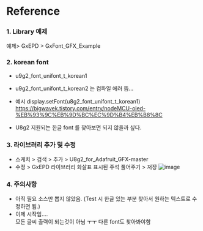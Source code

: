 # Reference
### 1. Library 예제
예제> GxEPD > GxFont_GFX_Example

### 2. korean font
* u9g2_font_unifont_t_korean1
* u9g2_font_unifont_t_korean2 는 컴파일 에러 뜸...
* 예시
 display.setFont(u8g2_font_unifont_t_korean1) 
<href>https://bigwavek.tistory.com/entry/nodeMCU-oled-%EB%93%9C%EB%9D%BC%EC%9D%B4%EB%B8%8C</href>

* U8g2 지원되는 한글 font 를 찾아보면 되지 않을까 싶다.

### 3. 라이브러리 추가 및 수정
* 스케치 > 검색 > 추가 > U8g2_for_Adafruit_GFX-master
* 수정 > GxEPD 라이브러리
화살표 표시된 주석 풀어주기 > 저장
![image](https://user-images.githubusercontent.com/37296369/63094473-7ed56700-bfa3-11e9-940e-a00883ae7477.png)

### 4. 주의사항
* 아직 필요 소스만 뽑지 않았음. (Test 시 한글 있는 부분 찾아서 원하는 텍스트로 수정하면 됨.)
* 이제 시작임....  
모든 글씨 출력이 되는것이 아님 ㅜㅜ 다른 font도 찾아봐야함